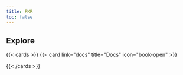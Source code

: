 ```yaml
---
title: PKR
toc: false
---
```



## Explore

{{< cards >}}
  {{< card link="docs" title="Docs" icon="book-open" >}}

{{< /cards >}}
